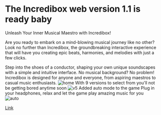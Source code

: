 # The Incredibox web version 1.1 is ready baby

Unleash Your Inner Musical Maestro with Incredibox!

Are you ready to embark on a mind-blowing musical journey like no other? Look no further than Incredibox, the groundbreaking interactive experience that will have you creating epic beats, harmonies, and melodies with just a few clicks.

Step into the shoes of a conductor, shaping your own unique soundscapes with a simple and intuitive interface. No musical background? No problem! Incredibox is designed for anyone and everyone, from aspiring maestros to casual music enthusiasts.
![home](https://github.com/Adebisi1234/incredibox/assets/101949278/39e57392-c970-4576-826d-b92a7b58a5b7)
With 9 versions to select from you'll not be getting bored anytime soon
![v5](https://github.com/Adebisi1234/incredibox/assets/101949278/fca28890-9471-478e-8809-326f74a0e05d)
Added auto mode to the game
Plug in your headphones, relax and let the game play amazing music for you
![auto](https://github.com/Adebisi1234/incredibox/assets/101949278/77c25838-350f-450b-a4d2-2c407cfd117b)

[Link](https://incrediboxy.netlify.app)
